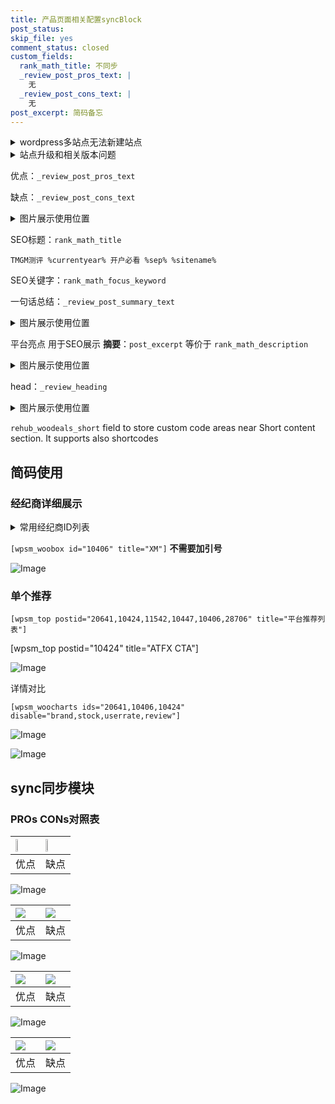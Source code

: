 ```yaml
---
title: 产品页面相关配置syncBlock
post_status: 
skip_file: yes
comment_status: closed
custom_fields:
  rank_math_title: 不同步
  _review_post_pros_text: |
    无
  _review_post_cons_text: |
    无
post_excerpt: 简码备忘
---
```

<details><summary>wordpress多站点无法新建站点</summary>

<li>和报错需要清理cookies一样的原因</li>
<li>wp-config.php里面<code>define( 'SUBDOMAIN_INSTALL', false );//子域名安装</code></li>
<li>新建子站点是用<code>define( 'SUBDOMAIN_INSTALL', true);//子域名安装</code> 完成以后，改成<code>false</code></li>
</details>

<details><summary>站点升级和相关版本问题</summary>

<p>wordpress：5.9.9
woocommerce：7.5.1
出现问题的地方：主题选项里面>><strong>Product layout >>compact style</strong></p>
<p>如何出现没有用过的字段 导致无法保存。先导出配置 然后进行修改，后面再次恢复即可。</p>
<p>出现部分字段无法显示时，需要返回默认布局后，对产品进行保存就好了。</p>
<p></p>
</details>

优点：`_review_post_pros_text`

缺点：`_review_post_cons_text`

<details><summary>图片展示使用位置</summary>

<img src="https://prod-files-secure.s3.us-west-2.amazonaws.com/39ed1227-6d7d-4570-be36-9ccd4a2c4241/f51d3d83-55d4-4bdf-9604-f37ec77ab556/Untitled.png?X-Amz-Algorithm=AWS4-HMAC-SHA256&X-Amz-Content-Sha256=UNSIGNED-PAYLOAD&X-Amz-Credential=ASIAZI2LB466X3JTW4WU%2F20250730%2Fus-west-2%2Fs3%2Faws4_request&X-Amz-Date=20250730T225538Z&X-Amz-Expires=3600&X-Amz-Security-Token=IQoJb3JpZ2luX2VjEJ3%2F%2F%2F%2F%2F%2F%2F%2F%2F%2FwEaCXVzLXdlc3QtMiJGMEQCICmhqZbj2uBt3D2yNorxGf5bw%2FckpBOni2Pl0CDgLUBRAiAs5PtOR3zUPWY9Xw5UeGHKWYzZfRhe0%2B7h3CPyCa0z%2BiqIBAjG%2F%2F%2F%2F%2F%2F%2F%2F%2F%2F8BEAAaDDYzNzQyMzE4MzgwNSIM90VBfWfO8WeItXlOKtwDfN%2BjxHpx8f5LtYwhgAwx1nEjah%2BaLtbma%2BQTHb2bZHgN5XQ%2B2OsHyqYHmpYzSSZUBpJcwU%2By5JYbojOCg31UbzTO67lMcZy%2B4pI63JVDEsUKvVYUBVSREd0LjUqs5d93leZm6YsxX8nKkwpRTb6JjVvBC98v%2B3ENfv%2Fg8v9x%2FgTrgPKHk7kcqr%2BaQmC0TosVW5uc7az3kLh3yKvUnlxXrh0mjCML%2BR5qCWEFbT0LWnpyLixkm%2Fq0mvgzMObSwVoUEPTFgJF9799qkVSLGomJtHKPz12djwV4U6LRw%2Fumzxqp4u2WFk44yJ6wodud%2FTLwzlcABkYQU3YnPQ53txU5gtkd0AESERtQJn%2FIlwYZgfUgEFwhvG9bI46aEbJzp1JczS7lURiSq2wOpwXkMskiT8wFxDz9szzq3Hq%2FLOYhR6hpeKHouVbnGR%2BxqsmXjgVRJ9fLT6CMJnL3my7nGdAPJd0P7wrUa%2F0oN0ufT4a98sSLAFOzbl2aVLg03WxxmiXw61u1FTcgfk0C9mecjCuZsl608bzbJiFHuZZ%2F0mKnXBorHcb0%2F7ZlOtlcQmt4nccANojX%2FA%2F8NuuYmh81u6ktdUaQ6Dx9is%2F31D1Q%2FO%2FUzaFrIMCuqwGbrZN9XZswzo6qxAY6pgHRyliFOV5wBxa99%2FLsobsTXUs00F%2FSoQazJ1rvW%2B9nOoUX7ZL9nPvv0JsoJTwt5efdIGrz7fRFLN1UO0hXIECStxvLCke%2FP5zITm0%2BGsrdgHEB3bbJ8XkTKDy1m%2FSR7q7whvj0rddka8oCzDSQUx%2FKaeH1MBh%2Blu6GZcmHVKvUK9I9YFAvaCxv7%2FVLzmpkdcXy0JVv1QrasumnaruwyFptYL8I1pZD&X-Amz-Signature=6bd3bfb7787af1d62d29b85f3c48eacfc303099e08710e05cc41616317297045&X-Amz-SignedHeaders=host&x-amz-checksum-mode=ENABLED&x-id=GetObject" alt="Image">
</details>

SEO标题：`rank_math_title`

`TMGM测评 %currentyear% 开户必看 %sep% %sitename%`

SEO关键字：`rank_math_focus_keyword`

一句话总结：`_review_post_summary_text`

<details><summary>图片展示使用位置</summary>

<img src="https://prod-files-secure.s3.us-west-2.amazonaws.com/39ed1227-6d7d-4570-be36-9ccd4a2c4241/4b96a922-296c-4f4e-8630-d1c870cbce01/Untitled.png?X-Amz-Algorithm=AWS4-HMAC-SHA256&X-Amz-Content-Sha256=UNSIGNED-PAYLOAD&X-Amz-Credential=ASIAZI2LB466ZO5P5AVX%2F20250730%2Fus-west-2%2Fs3%2Faws4_request&X-Amz-Date=20250730T225539Z&X-Amz-Expires=3600&X-Amz-Security-Token=IQoJb3JpZ2luX2VjEJ3%2F%2F%2F%2F%2F%2F%2F%2F%2F%2FwEaCXVzLXdlc3QtMiJHMEUCIQDoxD515mzq2s7%2BeQGHfTLBzQSDSWnWv9hpdRz8OOvuBwIgcSe0ZXm00ngudzirndRQFL95ld5lkGgmtLZnsWNlBO8qiAQIxv%2F%2F%2F%2F%2F%2F%2F%2F%2F%2FARAAGgw2Mzc0MjMxODM4MDUiDCj%2BSIghuojjMMPPwSrcA2LevbJEuaePsgjMTS%2B%2F2%2F925jd6hGgq9BVILXxPn3VX%2F1vJu0CqGag14zWc3JWNZe1CnG7b58oahnXdBFZZtZHCJ1ym6twI4K%2FxAL7TlKwgXichgp9QvP3T0gMMywJsKXWRvlUV4xvzIKMIIVdXYnVoMbx%2FwBeFr9syqK6JpbmOaeTKMJGjWIkp9lRUEYQ9we3Zj1%2FizzZlEPe7EUiZl6Q0TW1ZH%2FfM5Xm8nf%2BnaoIitb4r7TEkZfIkExsS%2Bd%2FN2KXXHFEJkhrnN0t%2FM3IRSXek1MPygtR6qY0KOo9Z7jUWuhsSi2ySAoMw%2F7SEq83pXrfxLru7s%2F%2BYCwjU0vczIei85ATUdrvMQN%2B4V2ngCdELvVz%2BVyfk46IxHXGJmoXGfhpUTbFUkOdHQr5s4DNjridzmNS8tbsoRQdevro39IT4IkE2FaMz5IaE9zhvG%2BCDgNSRHBUBv3Mj57c3pkIsJ4afETxPcbli%2FjZSYq2fU%2BzIqlMx5lwea7LgqLelM%2BhOzaShCk3hIKIS0O00UoYcoXA%2BHT%2BckqStUdCfH0giQEo8bypFLfl9f%2FeDS7sVbsSqiURADDu30FIomEJ7fO8fvZSiB2CjzkMJ2puFMIa7pV8BeMmy1tswbXpljo4WMKePqsQGOqUB1J9uJP%2FaMsg5gQiiiO6lcLzOp4pEQQiOe2aDipWtg7s3l7nnjA53Om9bvbS4mtekEQngjiLhpxiBC2rDlUMIcMJK3M9OWnQuD%2Fv4dMJHpa4vXEe86Q1QcD6gCM6DjQUpc9sW0pA7KIWYBUgkTfBg6dYRmMj9ioKeU4sS0lpn1N2Fj44JXuK6RugjYmdhxbpQV1FArRTiSn22nBGjdsEtKKbU1vEm&X-Amz-Signature=cadcdfc398f9b4b0b7590b80e3f8dd7de9e290b74c94b682396ace0cd2e1e584&X-Amz-SignedHeaders=host&x-amz-checksum-mode=ENABLED&x-id=GetObject" alt="Image">
</details>

平台亮点 用于SEO展示 **摘要**：`post_excerpt`  等价于 `rank_math_description`

<details><summary>图片展示使用位置</summary>

<img src="https://prod-files-secure.s3.us-west-2.amazonaws.com/39ed1227-6d7d-4570-be36-9ccd4a2c4241/1ee11f63-b60a-4dfe-a7a7-d58ff23b5d88/Untitled.png?X-Amz-Algorithm=AWS4-HMAC-SHA256&X-Amz-Content-Sha256=UNSIGNED-PAYLOAD&X-Amz-Credential=ASIAZI2LB4663PG6OSQY%2F20250730%2Fus-west-2%2Fs3%2Faws4_request&X-Amz-Date=20250730T225539Z&X-Amz-Expires=3600&X-Amz-Security-Token=IQoJb3JpZ2luX2VjEJ3%2F%2F%2F%2F%2F%2F%2F%2F%2F%2FwEaCXVzLXdlc3QtMiJGMEQCIFMtKGiJuRV3FZLG5xUyDCt2R0TuA0eLeCHFoopKzm2rAiAU%2BhDvQ%2F9EEKiHDC192tvQihVEh1OVwJaZGMqCE5cRnyqIBAjG%2F%2F%2F%2F%2F%2F%2F%2F%2F%2F8BEAAaDDYzNzQyMzE4MzgwNSIMcJPnJgwK%2FEjg%2BRGDKtwDSw6hl3v5xIFn8d2BMQpFtLkP91SZ%2FrVPpAGeDEef77oNCapSave8264me%2FoFFxZYWJwGd%2FqGJl3xflOk%2FK4RW83O%2F79yxftJfyqbYN6R1NCxJMYywi1apCpNfmmtF65O7JKPvbH2xuQwbiR8tlsXiKBdXoOoY59mOodVoktdGtHA7A9KFQYLIX2ZPzcjkpmAegW%2B%2B8bnQIkgIyGvRDCoHlOvbzpUQ%2F9DlN91SxcYWYvV%2BdqAEcobmwZ5sS42ozfoNg%2FZFrHA4xySvRJPvoUyJJ7IaPh4NRMf5aLrLaDZSrtEPbAWTAcjjW0U5ojijzCsF1y6agWda65G49iMWNEx8voMHuqnHYYP%2BEPZpcq2ki7iHmwYTbmYOZdLAZ%2BfWHawaXq14CuYInKQZHGLHAl%2FEgNtP0MvtTLefddxyI4v56jT8ck%2BVTX0nrLzQaTB5oP%2BIk85J2RdIYGBwRAw8DC01cSnb3osaRjQHftnM4VZferCEb3A7MUqX%2BZtZzPvUIcyfazSiAJO7jGCsub1D7mX2288TECnkfQ8prob7Z5Nd%2BIEBr23y%2FC74qmszpWBuCwcQr58u8zKNkYWY8S%2FSXhklmVKxkLIuxFCsf5mus4kRYhca2qGO%2BciAaj%2BUL4w2I6qxAY6pgGI%2FoM3yj%2FCK4GSVGmDxuJRK3LKODUqES4fa6rOgvtGhmtoEN5XeLpDCVY31QfXsUymhxKbS06tzk5wTLJHnwleBOkTG63ErzU%2BTxBSsFv18RtK8cwkJf23wZ0nOQVUFNt0KniLbaeNLhd2WaVCtS6NXoV4WUjIrZWCoEG9blwhbHBULYhyBmkKTzkk9YhcRa15MmCkM8lzk7zoa7hC4z3c7cc%2BWOjj&X-Amz-Signature=1a0d952e879fa8fecc10401a0f79d28ccb7e23cde61e422eaf1055832db65a24&X-Amz-SignedHeaders=host&x-amz-checksum-mode=ENABLED&x-id=GetObject" alt="Image">
<img src="https://prod-files-secure.s3.us-west-2.amazonaws.com/39ed1227-6d7d-4570-be36-9ccd4a2c4241/ad4118b5-78d8-4fbe-801e-3b29b5d99c01/Untitled.png?X-Amz-Algorithm=AWS4-HMAC-SHA256&X-Amz-Content-Sha256=UNSIGNED-PAYLOAD&X-Amz-Credential=ASIAZI2LB4663PG6OSQY%2F20250730%2Fus-west-2%2Fs3%2Faws4_request&X-Amz-Date=20250730T225539Z&X-Amz-Expires=3600&X-Amz-Security-Token=IQoJb3JpZ2luX2VjEJ3%2F%2F%2F%2F%2F%2F%2F%2F%2F%2FwEaCXVzLXdlc3QtMiJGMEQCIFMtKGiJuRV3FZLG5xUyDCt2R0TuA0eLeCHFoopKzm2rAiAU%2BhDvQ%2F9EEKiHDC192tvQihVEh1OVwJaZGMqCE5cRnyqIBAjG%2F%2F%2F%2F%2F%2F%2F%2F%2F%2F8BEAAaDDYzNzQyMzE4MzgwNSIMcJPnJgwK%2FEjg%2BRGDKtwDSw6hl3v5xIFn8d2BMQpFtLkP91SZ%2FrVPpAGeDEef77oNCapSave8264me%2FoFFxZYWJwGd%2FqGJl3xflOk%2FK4RW83O%2F79yxftJfyqbYN6R1NCxJMYywi1apCpNfmmtF65O7JKPvbH2xuQwbiR8tlsXiKBdXoOoY59mOodVoktdGtHA7A9KFQYLIX2ZPzcjkpmAegW%2B%2B8bnQIkgIyGvRDCoHlOvbzpUQ%2F9DlN91SxcYWYvV%2BdqAEcobmwZ5sS42ozfoNg%2FZFrHA4xySvRJPvoUyJJ7IaPh4NRMf5aLrLaDZSrtEPbAWTAcjjW0U5ojijzCsF1y6agWda65G49iMWNEx8voMHuqnHYYP%2BEPZpcq2ki7iHmwYTbmYOZdLAZ%2BfWHawaXq14CuYInKQZHGLHAl%2FEgNtP0MvtTLefddxyI4v56jT8ck%2BVTX0nrLzQaTB5oP%2BIk85J2RdIYGBwRAw8DC01cSnb3osaRjQHftnM4VZferCEb3A7MUqX%2BZtZzPvUIcyfazSiAJO7jGCsub1D7mX2288TECnkfQ8prob7Z5Nd%2BIEBr23y%2FC74qmszpWBuCwcQr58u8zKNkYWY8S%2FSXhklmVKxkLIuxFCsf5mus4kRYhca2qGO%2BciAaj%2BUL4w2I6qxAY6pgGI%2FoM3yj%2FCK4GSVGmDxuJRK3LKODUqES4fa6rOgvtGhmtoEN5XeLpDCVY31QfXsUymhxKbS06tzk5wTLJHnwleBOkTG63ErzU%2BTxBSsFv18RtK8cwkJf23wZ0nOQVUFNt0KniLbaeNLhd2WaVCtS6NXoV4WUjIrZWCoEG9blwhbHBULYhyBmkKTzkk9YhcRa15MmCkM8lzk7zoa7hC4z3c7cc%2BWOjj&X-Amz-Signature=73d7779c9722a1e7dbaa5849969e24bc214245ebad7ae966fd2c0b0aa61cf144&X-Amz-SignedHeaders=host&x-amz-checksum-mode=ENABLED&x-id=GetObject" alt="Image">
<img src="https://prod-files-secure.s3.us-west-2.amazonaws.com/39ed1227-6d7d-4570-be36-9ccd4a2c4241/a38cf7c9-a79c-4b64-9e94-13589fe0758b/Untitled.png?X-Amz-Algorithm=AWS4-HMAC-SHA256&X-Amz-Content-Sha256=UNSIGNED-PAYLOAD&X-Amz-Credential=ASIAZI2LB4663PG6OSQY%2F20250730%2Fus-west-2%2Fs3%2Faws4_request&X-Amz-Date=20250730T225539Z&X-Amz-Expires=3600&X-Amz-Security-Token=IQoJb3JpZ2luX2VjEJ3%2F%2F%2F%2F%2F%2F%2F%2F%2F%2FwEaCXVzLXdlc3QtMiJGMEQCIFMtKGiJuRV3FZLG5xUyDCt2R0TuA0eLeCHFoopKzm2rAiAU%2BhDvQ%2F9EEKiHDC192tvQihVEh1OVwJaZGMqCE5cRnyqIBAjG%2F%2F%2F%2F%2F%2F%2F%2F%2F%2F8BEAAaDDYzNzQyMzE4MzgwNSIMcJPnJgwK%2FEjg%2BRGDKtwDSw6hl3v5xIFn8d2BMQpFtLkP91SZ%2FrVPpAGeDEef77oNCapSave8264me%2FoFFxZYWJwGd%2FqGJl3xflOk%2FK4RW83O%2F79yxftJfyqbYN6R1NCxJMYywi1apCpNfmmtF65O7JKPvbH2xuQwbiR8tlsXiKBdXoOoY59mOodVoktdGtHA7A9KFQYLIX2ZPzcjkpmAegW%2B%2B8bnQIkgIyGvRDCoHlOvbzpUQ%2F9DlN91SxcYWYvV%2BdqAEcobmwZ5sS42ozfoNg%2FZFrHA4xySvRJPvoUyJJ7IaPh4NRMf5aLrLaDZSrtEPbAWTAcjjW0U5ojijzCsF1y6agWda65G49iMWNEx8voMHuqnHYYP%2BEPZpcq2ki7iHmwYTbmYOZdLAZ%2BfWHawaXq14CuYInKQZHGLHAl%2FEgNtP0MvtTLefddxyI4v56jT8ck%2BVTX0nrLzQaTB5oP%2BIk85J2RdIYGBwRAw8DC01cSnb3osaRjQHftnM4VZferCEb3A7MUqX%2BZtZzPvUIcyfazSiAJO7jGCsub1D7mX2288TECnkfQ8prob7Z5Nd%2BIEBr23y%2FC74qmszpWBuCwcQr58u8zKNkYWY8S%2FSXhklmVKxkLIuxFCsf5mus4kRYhca2qGO%2BciAaj%2BUL4w2I6qxAY6pgGI%2FoM3yj%2FCK4GSVGmDxuJRK3LKODUqES4fa6rOgvtGhmtoEN5XeLpDCVY31QfXsUymhxKbS06tzk5wTLJHnwleBOkTG63ErzU%2BTxBSsFv18RtK8cwkJf23wZ0nOQVUFNt0KniLbaeNLhd2WaVCtS6NXoV4WUjIrZWCoEG9blwhbHBULYhyBmkKTzkk9YhcRa15MmCkM8lzk7zoa7hC4z3c7cc%2BWOjj&X-Amz-Signature=ab7a7e70c8fd29253c049cabe772b05e2d27deefcbe16a4be0a1db564e797b43&X-Amz-SignedHeaders=host&x-amz-checksum-mode=ENABLED&x-id=GetObject" alt="Image">
<img src="https://prod-files-secure.s3.us-west-2.amazonaws.com/39ed1227-6d7d-4570-be36-9ccd4a2c4241/7da6fc1e-d2ac-42ae-8c75-cb5749aa18f6/Untitled.png?X-Amz-Algorithm=AWS4-HMAC-SHA256&X-Amz-Content-Sha256=UNSIGNED-PAYLOAD&X-Amz-Credential=ASIAZI2LB4663PG6OSQY%2F20250730%2Fus-west-2%2Fs3%2Faws4_request&X-Amz-Date=20250730T225539Z&X-Amz-Expires=3600&X-Amz-Security-Token=IQoJb3JpZ2luX2VjEJ3%2F%2F%2F%2F%2F%2F%2F%2F%2F%2FwEaCXVzLXdlc3QtMiJGMEQCIFMtKGiJuRV3FZLG5xUyDCt2R0TuA0eLeCHFoopKzm2rAiAU%2BhDvQ%2F9EEKiHDC192tvQihVEh1OVwJaZGMqCE5cRnyqIBAjG%2F%2F%2F%2F%2F%2F%2F%2F%2F%2F8BEAAaDDYzNzQyMzE4MzgwNSIMcJPnJgwK%2FEjg%2BRGDKtwDSw6hl3v5xIFn8d2BMQpFtLkP91SZ%2FrVPpAGeDEef77oNCapSave8264me%2FoFFxZYWJwGd%2FqGJl3xflOk%2FK4RW83O%2F79yxftJfyqbYN6R1NCxJMYywi1apCpNfmmtF65O7JKPvbH2xuQwbiR8tlsXiKBdXoOoY59mOodVoktdGtHA7A9KFQYLIX2ZPzcjkpmAegW%2B%2B8bnQIkgIyGvRDCoHlOvbzpUQ%2F9DlN91SxcYWYvV%2BdqAEcobmwZ5sS42ozfoNg%2FZFrHA4xySvRJPvoUyJJ7IaPh4NRMf5aLrLaDZSrtEPbAWTAcjjW0U5ojijzCsF1y6agWda65G49iMWNEx8voMHuqnHYYP%2BEPZpcq2ki7iHmwYTbmYOZdLAZ%2BfWHawaXq14CuYInKQZHGLHAl%2FEgNtP0MvtTLefddxyI4v56jT8ck%2BVTX0nrLzQaTB5oP%2BIk85J2RdIYGBwRAw8DC01cSnb3osaRjQHftnM4VZferCEb3A7MUqX%2BZtZzPvUIcyfazSiAJO7jGCsub1D7mX2288TECnkfQ8prob7Z5Nd%2BIEBr23y%2FC74qmszpWBuCwcQr58u8zKNkYWY8S%2FSXhklmVKxkLIuxFCsf5mus4kRYhca2qGO%2BciAaj%2BUL4w2I6qxAY6pgGI%2FoM3yj%2FCK4GSVGmDxuJRK3LKODUqES4fa6rOgvtGhmtoEN5XeLpDCVY31QfXsUymhxKbS06tzk5wTLJHnwleBOkTG63ErzU%2BTxBSsFv18RtK8cwkJf23wZ0nOQVUFNt0KniLbaeNLhd2WaVCtS6NXoV4WUjIrZWCoEG9blwhbHBULYhyBmkKTzkk9YhcRa15MmCkM8lzk7zoa7hC4z3c7cc%2BWOjj&X-Amz-Signature=de0f68147a92fc6867a3f4c916eef32c839b583fcc63ea064faea286d5c51828&X-Amz-SignedHeaders=host&x-amz-checksum-mode=ENABLED&x-id=GetObject" alt="Image">
<img src="https://prod-files-secure.s3.us-west-2.amazonaws.com/39ed1227-6d7d-4570-be36-9ccd4a2c4241/7e97f40a-eaee-47f5-b2f9-475f96808fa7/Untitled.png?X-Amz-Algorithm=AWS4-HMAC-SHA256&X-Amz-Content-Sha256=UNSIGNED-PAYLOAD&X-Amz-Credential=ASIAZI2LB4663PG6OSQY%2F20250730%2Fus-west-2%2Fs3%2Faws4_request&X-Amz-Date=20250730T225539Z&X-Amz-Expires=3600&X-Amz-Security-Token=IQoJb3JpZ2luX2VjEJ3%2F%2F%2F%2F%2F%2F%2F%2F%2F%2FwEaCXVzLXdlc3QtMiJGMEQCIFMtKGiJuRV3FZLG5xUyDCt2R0TuA0eLeCHFoopKzm2rAiAU%2BhDvQ%2F9EEKiHDC192tvQihVEh1OVwJaZGMqCE5cRnyqIBAjG%2F%2F%2F%2F%2F%2F%2F%2F%2F%2F8BEAAaDDYzNzQyMzE4MzgwNSIMcJPnJgwK%2FEjg%2BRGDKtwDSw6hl3v5xIFn8d2BMQpFtLkP91SZ%2FrVPpAGeDEef77oNCapSave8264me%2FoFFxZYWJwGd%2FqGJl3xflOk%2FK4RW83O%2F79yxftJfyqbYN6R1NCxJMYywi1apCpNfmmtF65O7JKPvbH2xuQwbiR8tlsXiKBdXoOoY59mOodVoktdGtHA7A9KFQYLIX2ZPzcjkpmAegW%2B%2B8bnQIkgIyGvRDCoHlOvbzpUQ%2F9DlN91SxcYWYvV%2BdqAEcobmwZ5sS42ozfoNg%2FZFrHA4xySvRJPvoUyJJ7IaPh4NRMf5aLrLaDZSrtEPbAWTAcjjW0U5ojijzCsF1y6agWda65G49iMWNEx8voMHuqnHYYP%2BEPZpcq2ki7iHmwYTbmYOZdLAZ%2BfWHawaXq14CuYInKQZHGLHAl%2FEgNtP0MvtTLefddxyI4v56jT8ck%2BVTX0nrLzQaTB5oP%2BIk85J2RdIYGBwRAw8DC01cSnb3osaRjQHftnM4VZferCEb3A7MUqX%2BZtZzPvUIcyfazSiAJO7jGCsub1D7mX2288TECnkfQ8prob7Z5Nd%2BIEBr23y%2FC74qmszpWBuCwcQr58u8zKNkYWY8S%2FSXhklmVKxkLIuxFCsf5mus4kRYhca2qGO%2BciAaj%2BUL4w2I6qxAY6pgGI%2FoM3yj%2FCK4GSVGmDxuJRK3LKODUqES4fa6rOgvtGhmtoEN5XeLpDCVY31QfXsUymhxKbS06tzk5wTLJHnwleBOkTG63ErzU%2BTxBSsFv18RtK8cwkJf23wZ0nOQVUFNt0KniLbaeNLhd2WaVCtS6NXoV4WUjIrZWCoEG9blwhbHBULYhyBmkKTzkk9YhcRa15MmCkM8lzk7zoa7hC4z3c7cc%2BWOjj&X-Amz-Signature=5ea2c57405f00e9a757440949cd3f5b400315c0e0d73534dc53738587aed4493&X-Amz-SignedHeaders=host&x-amz-checksum-mode=ENABLED&x-id=GetObject" alt="Image">
</details>

head：`_review_heading`

<details><summary>图片展示使用位置</summary>

<img src="https://prod-files-secure.s3.us-west-2.amazonaws.com/39ed1227-6d7d-4570-be36-9ccd4a2c4241/3a4650ad-9887-415c-889a-edd51fa54f27/Untitled.png?X-Amz-Algorithm=AWS4-HMAC-SHA256&X-Amz-Content-Sha256=UNSIGNED-PAYLOAD&X-Amz-Credential=ASIAZI2LB466XRRORD2T%2F20250730%2Fus-west-2%2Fs3%2Faws4_request&X-Amz-Date=20250730T225539Z&X-Amz-Expires=3600&X-Amz-Security-Token=IQoJb3JpZ2luX2VjEJ3%2F%2F%2F%2F%2F%2F%2F%2F%2F%2FwEaCXVzLXdlc3QtMiJIMEYCIQDCLHdcmAgLJs0Mu3MfWZp202wi848y2xlGVq%2FfKSOxhwIhAP7gAojiG0Yo0rnmLdlI8rlL0gWYI0zp5FnESWLS6BQ8KogECMb%2F%2F%2F%2F%2F%2F%2F%2F%2F%2FwEQABoMNjM3NDIzMTgzODA1IgyCZMo4UMgBKVfuNKEq3AMB4YjODYZ1%2BnVDmhJ705Iy%2FMUq8F5l4mCG57nDyFNSpV%2FcEZT9mGXdoA7gUOs6r%2FhkrqK3YcNs2sCOTl1tavQpIl6sSDS%2B65n0qPyCLMi3soobOfw0ZbOEU88tPdvEbQVKSVN3eQaaWu%2B7Yyo7Jp0zOw6R000u%2BdJkkvJnz%2FQ7Qg%2BGLQQvtE96KKVVGQcYukS4S0WRiWaamfZzNl20pfDpMNHkNzOzQOx3vIuD9tdMjl5HoBXoMJM99oIaRIfh%2BWFrN7N6a2Mkspbvfn9iXdaloVffpygvv2Ya0UHOmz9j5vZaxFjCmjWdeXDzAGFqANAVDa4eas%2Bbe1zDB5VNX77rifD89%2BpWcjdaVmWn4bX4ukOnPGGJFXRze4NeSfIwXY3sqWk1cupKykH3UMFf49TJN2IZBGQNBHnBLQyBbcd7Q0NieYdV1SIpb5Aoqb%2BpA0xncbDUHcbQmzszRIc29rysd3nMPLsbPxX%2BKK8x2nunDlysivpYR3DULr8JR8rDkd8De3qz1dAZaoXFdOSqGa2CHtzWYrLHJXDaeo0XoQQqfjcvqOOz%2FPx39Q5%2FPlLFSD%2FxD4mHDDknnl%2F%2F5qIPegyegrC4sFChlJbWg1jxuoQ69ix1qTttjvqAucGmlDCYj6rEBjqkAcnv09YzIFEXKhteylmpfc%2FrlwtSBhw1f9o2Wfw%2FyA%2FGzp1W6YYetXh3yOSvo1DUaMn%2FilI68mmKBiX7tpm%2FaRzEBeMnpy6b5Eux06DBPskBsPMEZvB1jQZzwvTIwSbXZXYesoDoCI5QiO3NgBRxFR67%2F2U93sbkHC2udKXtZBYMnq8wkG%2Bc73M2Epe9upN2mTLe%2BTo3x%2FyFRre%2BEN0BOmR4c5Og&X-Amz-Signature=64bf7c816d3140ac202125b630caf3b5606d50f3802931fa381568c344db8e2e&X-Amz-SignedHeaders=host&x-amz-checksum-mode=ENABLED&x-id=GetObject" alt="Image">
</details>

`rehub_woodeals_short`	field to store custom code areas near Short content section. It supports also shortcodes



## 简码使用

### 经纪商详细展示

<details><summary>常用经纪商ID列表</summary>

<pre><code class="php">嘉盛 ===> 20641  [wpsm_woobox id="20641" title="嘉盛"]
易信easymarkets ===> 11542  [wpsm_woobox id="11542" title="易信easymarkets"]
ATFX外汇 ===> 10424  [wpsm_woobox id="10424" title="ATFX"]
XM ===> 10406  [wpsm_woobox id="10406" title="XM"]
TMGM ===> 29622  [wpsm_woobox id="29622" title="TMGM"]
HYCM ===> 10447  [wpsm_woobox id="10447" title="HYCM"]
fpmarkets澳福外汇 ===> 20639  [wpsm_woobox id="20639" title="fpmarkets澳福外汇"]</code></pre>
</details>

`[wpsm_woobox id="10406" title="XM"]` **不需要加引号**

![Image](https://prod-files-secure.s3.us-west-2.amazonaws.com/39ed1227-6d7d-4570-be36-9ccd4a2c4241/4f898f9d-0fa7-4e43-acd3-ac6bc7be575a/Untitled.png?X-Amz-Algorithm=AWS4-HMAC-SHA256&X-Amz-Content-Sha256=UNSIGNED-PAYLOAD&X-Amz-Credential=ASIAZI2LB4665I2JHYZR%2F20250730%2Fus-west-2%2Fs3%2Faws4_request&X-Amz-Date=20250730T225537Z&X-Amz-Expires=3600&X-Amz-Security-Token=IQoJb3JpZ2luX2VjEJ3%2F%2F%2F%2F%2F%2F%2F%2F%2F%2FwEaCXVzLXdlc3QtMiJHMEUCIEiOedJvqgPTDFX7wJZfFqVYP9HUnj6n6ma7frQ%2BSTlFAiEA8oX0RHpgR0Ji9ATSYDJBxYnkyNGPzyT%2Fcr3WhvRw2l8qiAQIxv%2F%2F%2F%2F%2F%2F%2F%2F%2F%2FARAAGgw2Mzc0MjMxODM4MDUiDCvDMrCtUtKQ8OrIkCrcA%2Fbq%2BDdowTbH3JwBKTEai7KlhQGHASFZd0KR7zBdhINGZXf90JksdLkpl2Y4xOER4DSwlr5mTAb6wJNgeavdl4PExQFEby0dnbwOb8n8yiBId7xszQLYxAHIyEfxoE3kt0xaydMNKs4Qk7Qjjq1FFfxPYx65hfu5RcFT3ZvghYEuMt%2FXJS6dA96GY%2FCR8tU%2FanMp7QJssVMUpboxaNEsk5R6XRNS7l7cXNV0j4SAVE7kIp6xlko2F66mofkQoVE%2BULCCGjfTTYBtx%2BEvsMYvs%2F1moPM1uxaZbZvX9URqYDwe355ETa9vqcWQcINsb9cWCGx1LjFznn%2B8iSeeYAaRo8%2B7RQoQ5sf87rQtljrTcl5z8voPpFwl1H8ICelO70F4C8ju4L5sC9c7cV83auNx%2FaXB1nSjeWAXwlHOgXOw56LkANW5g79lEjYNRVhfoa1WHtqUBmPeCHGfRauvjuAp2QUnzjKSk0ok04HatuxJpPKxh1JSF7xxKrv1RvvXrBldClR9qcQfy6%2F44c6BN%2FJzopqesUe9DqXSzbkhLFDi31Klvt4Su4Gt5bMes25K0QqqT3iphEnEFJovpb5G3a038ZtZggahRN00e0VZXftXQPjk3dWca3vPsmI%2BkgdWMMOOqsQGOqUBOyEnDUBqdRbDcsEwxeLNJ%2B4E6TYcmFJXBQ9vyqUouqZyZ3CbpzvALWak4Vgse4SazlNN8iMCc%2BO707CDAPeTKnBRxgGNVBV%2Fp9VT424K53Pv6M8IM9NOsIxdguP47yohee8prEjroOXIkeQ6bGb0RmMNfsJYRS8WH7nnKkoLppO0Peil2XxP3I26DZ9y08qR7xDSLJLgkTrD6tH9sU%2Fni9voAG8w&X-Amz-Signature=dc4ea51447eb6c0b757ba326b688264e37923040ba95b81737a09c3ee0aca710&X-Amz-SignedHeaders=host&x-amz-checksum-mode=ENABLED&x-id=GetObject)

### 单个推荐
`[wpsm_top postid="20641,10424,11542,10447,10406,28706" title="平台推荐列表"]`

[wpsm_top postid="10424" title="ATFX CTA"]

![Image](https://prod-files-secure.s3.us-west-2.amazonaws.com/39ed1227-6d7d-4570-be36-9ccd4a2c4241/5ac620dc-51a8-48b6-b55d-91f47299193c/Untitled.png?X-Amz-Algorithm=AWS4-HMAC-SHA256&X-Amz-Content-Sha256=UNSIGNED-PAYLOAD&X-Amz-Credential=ASIAZI2LB4665I2JHYZR%2F20250730%2Fus-west-2%2Fs3%2Faws4_request&X-Amz-Date=20250730T225537Z&X-Amz-Expires=3600&X-Amz-Security-Token=IQoJb3JpZ2luX2VjEJ3%2F%2F%2F%2F%2F%2F%2F%2F%2F%2FwEaCXVzLXdlc3QtMiJHMEUCIEiOedJvqgPTDFX7wJZfFqVYP9HUnj6n6ma7frQ%2BSTlFAiEA8oX0RHpgR0Ji9ATSYDJBxYnkyNGPzyT%2Fcr3WhvRw2l8qiAQIxv%2F%2F%2F%2F%2F%2F%2F%2F%2F%2FARAAGgw2Mzc0MjMxODM4MDUiDCvDMrCtUtKQ8OrIkCrcA%2Fbq%2BDdowTbH3JwBKTEai7KlhQGHASFZd0KR7zBdhINGZXf90JksdLkpl2Y4xOER4DSwlr5mTAb6wJNgeavdl4PExQFEby0dnbwOb8n8yiBId7xszQLYxAHIyEfxoE3kt0xaydMNKs4Qk7Qjjq1FFfxPYx65hfu5RcFT3ZvghYEuMt%2FXJS6dA96GY%2FCR8tU%2FanMp7QJssVMUpboxaNEsk5R6XRNS7l7cXNV0j4SAVE7kIp6xlko2F66mofkQoVE%2BULCCGjfTTYBtx%2BEvsMYvs%2F1moPM1uxaZbZvX9URqYDwe355ETa9vqcWQcINsb9cWCGx1LjFznn%2B8iSeeYAaRo8%2B7RQoQ5sf87rQtljrTcl5z8voPpFwl1H8ICelO70F4C8ju4L5sC9c7cV83auNx%2FaXB1nSjeWAXwlHOgXOw56LkANW5g79lEjYNRVhfoa1WHtqUBmPeCHGfRauvjuAp2QUnzjKSk0ok04HatuxJpPKxh1JSF7xxKrv1RvvXrBldClR9qcQfy6%2F44c6BN%2FJzopqesUe9DqXSzbkhLFDi31Klvt4Su4Gt5bMes25K0QqqT3iphEnEFJovpb5G3a038ZtZggahRN00e0VZXftXQPjk3dWca3vPsmI%2BkgdWMMOOqsQGOqUBOyEnDUBqdRbDcsEwxeLNJ%2B4E6TYcmFJXBQ9vyqUouqZyZ3CbpzvALWak4Vgse4SazlNN8iMCc%2BO707CDAPeTKnBRxgGNVBV%2Fp9VT424K53Pv6M8IM9NOsIxdguP47yohee8prEjroOXIkeQ6bGb0RmMNfsJYRS8WH7nnKkoLppO0Peil2XxP3I26DZ9y08qR7xDSLJLgkTrD6tH9sU%2Fni9voAG8w&X-Amz-Signature=c132fb5c1f5be18ab79a3148d9b6eb83ce94b9120da359e1842179880fc2e9d7&X-Amz-SignedHeaders=host&x-amz-checksum-mode=ENABLED&x-id=GetObject)

详情对比

`[wpsm_woocharts ids="20641,10406,10424" disable="brand,stock,userrate,review"]`

![Image](https://prod-files-secure.s3.us-west-2.amazonaws.com/39ed1227-6d7d-4570-be36-9ccd4a2c4241/bf3ba45f-b9f3-4295-8aef-b4a495fd25f4/Untitled.png?X-Amz-Algorithm=AWS4-HMAC-SHA256&X-Amz-Content-Sha256=UNSIGNED-PAYLOAD&X-Amz-Credential=ASIAZI2LB4665I2JHYZR%2F20250730%2Fus-west-2%2Fs3%2Faws4_request&X-Amz-Date=20250730T225537Z&X-Amz-Expires=3600&X-Amz-Security-Token=IQoJb3JpZ2luX2VjEJ3%2F%2F%2F%2F%2F%2F%2F%2F%2F%2FwEaCXVzLXdlc3QtMiJHMEUCIEiOedJvqgPTDFX7wJZfFqVYP9HUnj6n6ma7frQ%2BSTlFAiEA8oX0RHpgR0Ji9ATSYDJBxYnkyNGPzyT%2Fcr3WhvRw2l8qiAQIxv%2F%2F%2F%2F%2F%2F%2F%2F%2F%2FARAAGgw2Mzc0MjMxODM4MDUiDCvDMrCtUtKQ8OrIkCrcA%2Fbq%2BDdowTbH3JwBKTEai7KlhQGHASFZd0KR7zBdhINGZXf90JksdLkpl2Y4xOER4DSwlr5mTAb6wJNgeavdl4PExQFEby0dnbwOb8n8yiBId7xszQLYxAHIyEfxoE3kt0xaydMNKs4Qk7Qjjq1FFfxPYx65hfu5RcFT3ZvghYEuMt%2FXJS6dA96GY%2FCR8tU%2FanMp7QJssVMUpboxaNEsk5R6XRNS7l7cXNV0j4SAVE7kIp6xlko2F66mofkQoVE%2BULCCGjfTTYBtx%2BEvsMYvs%2F1moPM1uxaZbZvX9URqYDwe355ETa9vqcWQcINsb9cWCGx1LjFznn%2B8iSeeYAaRo8%2B7RQoQ5sf87rQtljrTcl5z8voPpFwl1H8ICelO70F4C8ju4L5sC9c7cV83auNx%2FaXB1nSjeWAXwlHOgXOw56LkANW5g79lEjYNRVhfoa1WHtqUBmPeCHGfRauvjuAp2QUnzjKSk0ok04HatuxJpPKxh1JSF7xxKrv1RvvXrBldClR9qcQfy6%2F44c6BN%2FJzopqesUe9DqXSzbkhLFDi31Klvt4Su4Gt5bMes25K0QqqT3iphEnEFJovpb5G3a038ZtZggahRN00e0VZXftXQPjk3dWca3vPsmI%2BkgdWMMOOqsQGOqUBOyEnDUBqdRbDcsEwxeLNJ%2B4E6TYcmFJXBQ9vyqUouqZyZ3CbpzvALWak4Vgse4SazlNN8iMCc%2BO707CDAPeTKnBRxgGNVBV%2Fp9VT424K53Pv6M8IM9NOsIxdguP47yohee8prEjroOXIkeQ6bGb0RmMNfsJYRS8WH7nnKkoLppO0Peil2XxP3I26DZ9y08qR7xDSLJLgkTrD6tH9sU%2Fni9voAG8w&X-Amz-Signature=f9c2caf7847812d9f2788db57c394a12f30760953b3dfc3fc8e7e7a6066a0880&X-Amz-SignedHeaders=host&x-amz-checksum-mode=ENABLED&x-id=GetObject)

![Image](https://prod-files-secure.s3.us-west-2.amazonaws.com/39ed1227-6d7d-4570-be36-9ccd4a2c4241/30bc56ef-f383-4b48-9768-2ebc9e436ec0/Untitled.png?X-Amz-Algorithm=AWS4-HMAC-SHA256&X-Amz-Content-Sha256=UNSIGNED-PAYLOAD&X-Amz-Credential=ASIAZI2LB4665I2JHYZR%2F20250730%2Fus-west-2%2Fs3%2Faws4_request&X-Amz-Date=20250730T225537Z&X-Amz-Expires=3600&X-Amz-Security-Token=IQoJb3JpZ2luX2VjEJ3%2F%2F%2F%2F%2F%2F%2F%2F%2F%2FwEaCXVzLXdlc3QtMiJHMEUCIEiOedJvqgPTDFX7wJZfFqVYP9HUnj6n6ma7frQ%2BSTlFAiEA8oX0RHpgR0Ji9ATSYDJBxYnkyNGPzyT%2Fcr3WhvRw2l8qiAQIxv%2F%2F%2F%2F%2F%2F%2F%2F%2F%2FARAAGgw2Mzc0MjMxODM4MDUiDCvDMrCtUtKQ8OrIkCrcA%2Fbq%2BDdowTbH3JwBKTEai7KlhQGHASFZd0KR7zBdhINGZXf90JksdLkpl2Y4xOER4DSwlr5mTAb6wJNgeavdl4PExQFEby0dnbwOb8n8yiBId7xszQLYxAHIyEfxoE3kt0xaydMNKs4Qk7Qjjq1FFfxPYx65hfu5RcFT3ZvghYEuMt%2FXJS6dA96GY%2FCR8tU%2FanMp7QJssVMUpboxaNEsk5R6XRNS7l7cXNV0j4SAVE7kIp6xlko2F66mofkQoVE%2BULCCGjfTTYBtx%2BEvsMYvs%2F1moPM1uxaZbZvX9URqYDwe355ETa9vqcWQcINsb9cWCGx1LjFznn%2B8iSeeYAaRo8%2B7RQoQ5sf87rQtljrTcl5z8voPpFwl1H8ICelO70F4C8ju4L5sC9c7cV83auNx%2FaXB1nSjeWAXwlHOgXOw56LkANW5g79lEjYNRVhfoa1WHtqUBmPeCHGfRauvjuAp2QUnzjKSk0ok04HatuxJpPKxh1JSF7xxKrv1RvvXrBldClR9qcQfy6%2F44c6BN%2FJzopqesUe9DqXSzbkhLFDi31Klvt4Su4Gt5bMes25K0QqqT3iphEnEFJovpb5G3a038ZtZggahRN00e0VZXftXQPjk3dWca3vPsmI%2BkgdWMMOOqsQGOqUBOyEnDUBqdRbDcsEwxeLNJ%2B4E6TYcmFJXBQ9vyqUouqZyZ3CbpzvALWak4Vgse4SazlNN8iMCc%2BO707CDAPeTKnBRxgGNVBV%2Fp9VT424K53Pv6M8IM9NOsIxdguP47yohee8prEjroOXIkeQ6bGb0RmMNfsJYRS8WH7nnKkoLppO0Peil2XxP3I26DZ9y08qR7xDSLJLgkTrD6tH9sU%2Fni9voAG8w&X-Amz-Signature=fe7272334a88223c3215df2f57aaa445a9c0f6e22195f9b156da59ec9179705c&X-Amz-SignedHeaders=host&x-amz-checksum-mode=ENABLED&x-id=GetObject)

## sync同步模块

### PROs CONs对照表

| <img src="https://cdn.ifttt.fun/gh/jarlin8/OSS@main/icons/customize/pros.svg" height="auto" width="37.3%"> | <img src="https://cdn.ifttt.fun/gh/jarlin8/OSS@main/icons/customize/cons.svg" height="auto" width="28.8%"> |
| :--- | :--- |
| 优点 | 缺点 |

![Image](https://prod-files-secure.s3.us-west-2.amazonaws.com/39ed1227-6d7d-4570-be36-9ccd4a2c4241/8742b755-dfb5-4004-9a5f-d6e561664bd8/Untitled.png?X-Amz-Algorithm=AWS4-HMAC-SHA256&X-Amz-Content-Sha256=UNSIGNED-PAYLOAD&X-Amz-Credential=ASIAZI2LB4665I2JHYZR%2F20250730%2Fus-west-2%2Fs3%2Faws4_request&X-Amz-Date=20250730T225537Z&X-Amz-Expires=3600&X-Amz-Security-Token=IQoJb3JpZ2luX2VjEJ3%2F%2F%2F%2F%2F%2F%2F%2F%2F%2FwEaCXVzLXdlc3QtMiJHMEUCIEiOedJvqgPTDFX7wJZfFqVYP9HUnj6n6ma7frQ%2BSTlFAiEA8oX0RHpgR0Ji9ATSYDJBxYnkyNGPzyT%2Fcr3WhvRw2l8qiAQIxv%2F%2F%2F%2F%2F%2F%2F%2F%2F%2FARAAGgw2Mzc0MjMxODM4MDUiDCvDMrCtUtKQ8OrIkCrcA%2Fbq%2BDdowTbH3JwBKTEai7KlhQGHASFZd0KR7zBdhINGZXf90JksdLkpl2Y4xOER4DSwlr5mTAb6wJNgeavdl4PExQFEby0dnbwOb8n8yiBId7xszQLYxAHIyEfxoE3kt0xaydMNKs4Qk7Qjjq1FFfxPYx65hfu5RcFT3ZvghYEuMt%2FXJS6dA96GY%2FCR8tU%2FanMp7QJssVMUpboxaNEsk5R6XRNS7l7cXNV0j4SAVE7kIp6xlko2F66mofkQoVE%2BULCCGjfTTYBtx%2BEvsMYvs%2F1moPM1uxaZbZvX9URqYDwe355ETa9vqcWQcINsb9cWCGx1LjFznn%2B8iSeeYAaRo8%2B7RQoQ5sf87rQtljrTcl5z8voPpFwl1H8ICelO70F4C8ju4L5sC9c7cV83auNx%2FaXB1nSjeWAXwlHOgXOw56LkANW5g79lEjYNRVhfoa1WHtqUBmPeCHGfRauvjuAp2QUnzjKSk0ok04HatuxJpPKxh1JSF7xxKrv1RvvXrBldClR9qcQfy6%2F44c6BN%2FJzopqesUe9DqXSzbkhLFDi31Klvt4Su4Gt5bMes25K0QqqT3iphEnEFJovpb5G3a038ZtZggahRN00e0VZXftXQPjk3dWca3vPsmI%2BkgdWMMOOqsQGOqUBOyEnDUBqdRbDcsEwxeLNJ%2B4E6TYcmFJXBQ9vyqUouqZyZ3CbpzvALWak4Vgse4SazlNN8iMCc%2BO707CDAPeTKnBRxgGNVBV%2Fp9VT424K53Pv6M8IM9NOsIxdguP47yohee8prEjroOXIkeQ6bGb0RmMNfsJYRS8WH7nnKkoLppO0Peil2XxP3I26DZ9y08qR7xDSLJLgkTrD6tH9sU%2Fni9voAG8w&X-Amz-Signature=ae9386f5e72b5ce8963700f860f7d0791965e7d30a190baeea10732000c5f7ca&X-Amz-SignedHeaders=host&x-amz-checksum-mode=ENABLED&x-id=GetObject)

| <img src="https://cdn.ifttt.fun/gh/jarlin8/OSS@main/icons/customize/pros1.svg" height="auto"> | <img src="https://cdn.ifttt.fun/gh/jarlin8/OSS@main/icons/customize/cons1.svg" height="auto"> |
| :--- | :--- |
| 优点 | 缺点 |

![Image](https://prod-files-secure.s3.us-west-2.amazonaws.com/39ed1227-6d7d-4570-be36-9ccd4a2c4241/806358f8-c9c4-4e17-bb35-c6c76a5397a5/Untitled.png?X-Amz-Algorithm=AWS4-HMAC-SHA256&X-Amz-Content-Sha256=UNSIGNED-PAYLOAD&X-Amz-Credential=ASIAZI2LB4665I2JHYZR%2F20250730%2Fus-west-2%2Fs3%2Faws4_request&X-Amz-Date=20250730T225537Z&X-Amz-Expires=3600&X-Amz-Security-Token=IQoJb3JpZ2luX2VjEJ3%2F%2F%2F%2F%2F%2F%2F%2F%2F%2FwEaCXVzLXdlc3QtMiJHMEUCIEiOedJvqgPTDFX7wJZfFqVYP9HUnj6n6ma7frQ%2BSTlFAiEA8oX0RHpgR0Ji9ATSYDJBxYnkyNGPzyT%2Fcr3WhvRw2l8qiAQIxv%2F%2F%2F%2F%2F%2F%2F%2F%2F%2FARAAGgw2Mzc0MjMxODM4MDUiDCvDMrCtUtKQ8OrIkCrcA%2Fbq%2BDdowTbH3JwBKTEai7KlhQGHASFZd0KR7zBdhINGZXf90JksdLkpl2Y4xOER4DSwlr5mTAb6wJNgeavdl4PExQFEby0dnbwOb8n8yiBId7xszQLYxAHIyEfxoE3kt0xaydMNKs4Qk7Qjjq1FFfxPYx65hfu5RcFT3ZvghYEuMt%2FXJS6dA96GY%2FCR8tU%2FanMp7QJssVMUpboxaNEsk5R6XRNS7l7cXNV0j4SAVE7kIp6xlko2F66mofkQoVE%2BULCCGjfTTYBtx%2BEvsMYvs%2F1moPM1uxaZbZvX9URqYDwe355ETa9vqcWQcINsb9cWCGx1LjFznn%2B8iSeeYAaRo8%2B7RQoQ5sf87rQtljrTcl5z8voPpFwl1H8ICelO70F4C8ju4L5sC9c7cV83auNx%2FaXB1nSjeWAXwlHOgXOw56LkANW5g79lEjYNRVhfoa1WHtqUBmPeCHGfRauvjuAp2QUnzjKSk0ok04HatuxJpPKxh1JSF7xxKrv1RvvXrBldClR9qcQfy6%2F44c6BN%2FJzopqesUe9DqXSzbkhLFDi31Klvt4Su4Gt5bMes25K0QqqT3iphEnEFJovpb5G3a038ZtZggahRN00e0VZXftXQPjk3dWca3vPsmI%2BkgdWMMOOqsQGOqUBOyEnDUBqdRbDcsEwxeLNJ%2B4E6TYcmFJXBQ9vyqUouqZyZ3CbpzvALWak4Vgse4SazlNN8iMCc%2BO707CDAPeTKnBRxgGNVBV%2Fp9VT424K53Pv6M8IM9NOsIxdguP47yohee8prEjroOXIkeQ6bGb0RmMNfsJYRS8WH7nnKkoLppO0Peil2XxP3I26DZ9y08qR7xDSLJLgkTrD6tH9sU%2Fni9voAG8w&X-Amz-Signature=918da9c64f5a60a6cea0063b566c39c43a20a9f412e35b17c56e4167333364f6&X-Amz-SignedHeaders=host&x-amz-checksum-mode=ENABLED&x-id=GetObject)

| <img src="https://cdn.ifttt.fun/gh/jarlin8/OSS@main/icons/customize/pros2.svg" height="auto"> | <img src="https://cdn.ifttt.fun/gh/jarlin8/OSS@main/icons/customize/cons2.svg" height="auto"> |
| :--- | :--- |
| 优点 | 缺点 |

![Image](https://prod-files-secure.s3.us-west-2.amazonaws.com/39ed1227-6d7d-4570-be36-9ccd4a2c4241/a9245ec9-70dd-4005-b534-0d54315fc5f3/Untitled.png?X-Amz-Algorithm=AWS4-HMAC-SHA256&X-Amz-Content-Sha256=UNSIGNED-PAYLOAD&X-Amz-Credential=ASIAZI2LB4665I2JHYZR%2F20250730%2Fus-west-2%2Fs3%2Faws4_request&X-Amz-Date=20250730T225537Z&X-Amz-Expires=3600&X-Amz-Security-Token=IQoJb3JpZ2luX2VjEJ3%2F%2F%2F%2F%2F%2F%2F%2F%2F%2FwEaCXVzLXdlc3QtMiJHMEUCIEiOedJvqgPTDFX7wJZfFqVYP9HUnj6n6ma7frQ%2BSTlFAiEA8oX0RHpgR0Ji9ATSYDJBxYnkyNGPzyT%2Fcr3WhvRw2l8qiAQIxv%2F%2F%2F%2F%2F%2F%2F%2F%2F%2FARAAGgw2Mzc0MjMxODM4MDUiDCvDMrCtUtKQ8OrIkCrcA%2Fbq%2BDdowTbH3JwBKTEai7KlhQGHASFZd0KR7zBdhINGZXf90JksdLkpl2Y4xOER4DSwlr5mTAb6wJNgeavdl4PExQFEby0dnbwOb8n8yiBId7xszQLYxAHIyEfxoE3kt0xaydMNKs4Qk7Qjjq1FFfxPYx65hfu5RcFT3ZvghYEuMt%2FXJS6dA96GY%2FCR8tU%2FanMp7QJssVMUpboxaNEsk5R6XRNS7l7cXNV0j4SAVE7kIp6xlko2F66mofkQoVE%2BULCCGjfTTYBtx%2BEvsMYvs%2F1moPM1uxaZbZvX9URqYDwe355ETa9vqcWQcINsb9cWCGx1LjFznn%2B8iSeeYAaRo8%2B7RQoQ5sf87rQtljrTcl5z8voPpFwl1H8ICelO70F4C8ju4L5sC9c7cV83auNx%2FaXB1nSjeWAXwlHOgXOw56LkANW5g79lEjYNRVhfoa1WHtqUBmPeCHGfRauvjuAp2QUnzjKSk0ok04HatuxJpPKxh1JSF7xxKrv1RvvXrBldClR9qcQfy6%2F44c6BN%2FJzopqesUe9DqXSzbkhLFDi31Klvt4Su4Gt5bMes25K0QqqT3iphEnEFJovpb5G3a038ZtZggahRN00e0VZXftXQPjk3dWca3vPsmI%2BkgdWMMOOqsQGOqUBOyEnDUBqdRbDcsEwxeLNJ%2B4E6TYcmFJXBQ9vyqUouqZyZ3CbpzvALWak4Vgse4SazlNN8iMCc%2BO707CDAPeTKnBRxgGNVBV%2Fp9VT424K53Pv6M8IM9NOsIxdguP47yohee8prEjroOXIkeQ6bGb0RmMNfsJYRS8WH7nnKkoLppO0Peil2XxP3I26DZ9y08qR7xDSLJLgkTrD6tH9sU%2Fni9voAG8w&X-Amz-Signature=756f35583ec807130977f3bd133378924ebb650966f8eaca24f97b75b7a8848e&X-Amz-SignedHeaders=host&x-amz-checksum-mode=ENABLED&x-id=GetObject)

| <img src="https://cdn.ifttt.fun/gh/jarlin8/OSS@main/icons/customize/pros3.svg" height="auto"> | <img src="https://cdn.ifttt.fun/gh/jarlin8/OSS@main/icons/customize/cons3.svg" height="auto"> |
| :--- | :--- |
| 优点 | 缺点 |

![Image](https://prod-files-secure.s3.us-west-2.amazonaws.com/39ed1227-6d7d-4570-be36-9ccd4a2c4241/e1e580a2-2e5c-4780-9ff4-19c318fc2284/Untitled.png?X-Amz-Algorithm=AWS4-HMAC-SHA256&X-Amz-Content-Sha256=UNSIGNED-PAYLOAD&X-Amz-Credential=ASIAZI2LB4665I2JHYZR%2F20250730%2Fus-west-2%2Fs3%2Faws4_request&X-Amz-Date=20250730T225537Z&X-Amz-Expires=3600&X-Amz-Security-Token=IQoJb3JpZ2luX2VjEJ3%2F%2F%2F%2F%2F%2F%2F%2F%2F%2FwEaCXVzLXdlc3QtMiJHMEUCIEiOedJvqgPTDFX7wJZfFqVYP9HUnj6n6ma7frQ%2BSTlFAiEA8oX0RHpgR0Ji9ATSYDJBxYnkyNGPzyT%2Fcr3WhvRw2l8qiAQIxv%2F%2F%2F%2F%2F%2F%2F%2F%2F%2FARAAGgw2Mzc0MjMxODM4MDUiDCvDMrCtUtKQ8OrIkCrcA%2Fbq%2BDdowTbH3JwBKTEai7KlhQGHASFZd0KR7zBdhINGZXf90JksdLkpl2Y4xOER4DSwlr5mTAb6wJNgeavdl4PExQFEby0dnbwOb8n8yiBId7xszQLYxAHIyEfxoE3kt0xaydMNKs4Qk7Qjjq1FFfxPYx65hfu5RcFT3ZvghYEuMt%2FXJS6dA96GY%2FCR8tU%2FanMp7QJssVMUpboxaNEsk5R6XRNS7l7cXNV0j4SAVE7kIp6xlko2F66mofkQoVE%2BULCCGjfTTYBtx%2BEvsMYvs%2F1moPM1uxaZbZvX9URqYDwe355ETa9vqcWQcINsb9cWCGx1LjFznn%2B8iSeeYAaRo8%2B7RQoQ5sf87rQtljrTcl5z8voPpFwl1H8ICelO70F4C8ju4L5sC9c7cV83auNx%2FaXB1nSjeWAXwlHOgXOw56LkANW5g79lEjYNRVhfoa1WHtqUBmPeCHGfRauvjuAp2QUnzjKSk0ok04HatuxJpPKxh1JSF7xxKrv1RvvXrBldClR9qcQfy6%2F44c6BN%2FJzopqesUe9DqXSzbkhLFDi31Klvt4Su4Gt5bMes25K0QqqT3iphEnEFJovpb5G3a038ZtZggahRN00e0VZXftXQPjk3dWca3vPsmI%2BkgdWMMOOqsQGOqUBOyEnDUBqdRbDcsEwxeLNJ%2B4E6TYcmFJXBQ9vyqUouqZyZ3CbpzvALWak4Vgse4SazlNN8iMCc%2BO707CDAPeTKnBRxgGNVBV%2Fp9VT424K53Pv6M8IM9NOsIxdguP47yohee8prEjroOXIkeQ6bGb0RmMNfsJYRS8WH7nnKkoLppO0Peil2XxP3I26DZ9y08qR7xDSLJLgkTrD6tH9sU%2Fni9voAG8w&X-Amz-Signature=3f7d7d0677483f750bc3b04f9ca136fdedae31436d90066d7273ce7d118f17fa&X-Amz-SignedHeaders=host&x-amz-checksum-mode=ENABLED&x-id=GetObject)